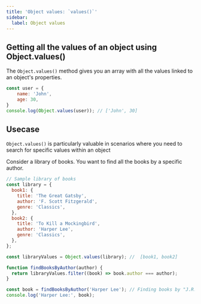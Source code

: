 ```yaml
---
title: 'Object values: `values()`'
sidebar:
  label: Object values
---
```



## Getting all the values of an object using Object.values()

The `Object.values()` method gives you an array with all the values linked to an object's properties.

```js
const user = {
    name: 'John',
    age: 30,
}
console.log(Object.values(user)); // ['John', 30]
```

## Usecase
`Object.values()` is particularly valuable in scenarios where you need to search for specific values within an object

Consider a library of books. You want to find all the books by a specific author.
```js
// Sample library of books
const library = {
  book1: {
    title: 'The Great Gatsby',
    author: 'F. Scott Fitzgerald',
    genre: 'Classics',
  },
  book2: {
    title: 'To Kill a Mockingbird',
    author: 'Harper Lee',
    genre: 'Classics',
  },
};

const libraryValues = Object.values(library); //  [book1, book2]

function findBooksByAuthor(author) {
  return libraryValues.filter((book) => book.author === author);
}

const book = findBooksByAuthor('Harper Lee'); // Finding books by "J.R.R. Tolkien"
console.log('Harper Lee:', book);

```